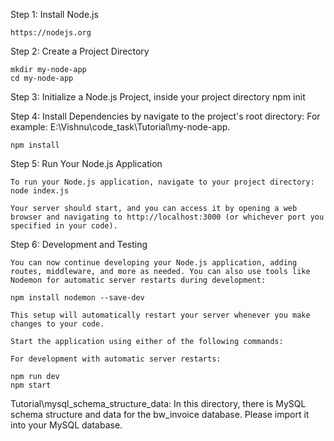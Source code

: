 Step 1: Install Node.js

    https://nodejs.org

Step 2: Create a Project Directory

    mkdir my-node-app
    cd my-node-app

Step 3: Initialize a Node.js Project, inside your project directory
    npm init

Step 4: Install Dependencies by navigate to the project's root directory: 
    For example: E:\Vishnu\code_task\Tutorial\my-node-app\.
    
    npm install

Step 5: Run Your Node.js Application

    To run your Node.js application, navigate to your project directory:
    node index.js

    Your server should start, and you can access it by opening a web browser and navigating to http://localhost:3000 (or whichever port you specified in your code).

Step 6: Development and Testing

    You can now continue developing your Node.js application, adding routes, middleware, and more as needed. You can also use tools like Nodemon for automatic server restarts during development:

    npm install nodemon --save-dev

    This setup will automatically restart your server whenever you make changes to your code.

    Start the application using either of the following commands:

    For development with automatic server restarts:

    npm run dev
    npm start

Tutorial\mysql_schema_structure_data:
    In this directory, there is MySQL schema structure and data for the bw_invoice database. Please import it into your MySQL database.

